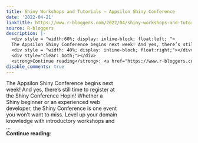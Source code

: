 ```yaml
---
title: Shiny Workshops and Tutorials – Appsilon Shiny Conference
date: '2022-04-21'
linkTitle: https://www.r-bloggers.com/2022/04/shiny-workshops-and-tutorials-appsilon-shiny-conference/
source: R-bloggers
description: |-
  <div style = "width:60%; display: inline-block; float:left; ">
  The Appsilon Shiny Conference begins next week! And yes, there’s still time to register at the Shiny Conference Hopin! Whether a Shiny beginner or an experienced web developer, the Shiny Conference is one event you won’t want to miss. Level up your domain knowledge with introductory workshops and ...</div>
  <div style = "width: 40%; display: inline-block; float:right;"></div>
  <div style="clear: both;"></div>
  <strong>Continue reading</strong>: <a href="https://www.r-bloggers.com/2022/04/shiny-workshops-and-tutorials-appsilon-shiny-confe ...
disable_comments: true
---
```

<div style = "width:60%; display: inline-block; float:left; ">
The Appsilon Shiny Conference begins next week! And yes, there’s still time to register at the Shiny Conference Hopin! Whether a Shiny beginner or an experienced web developer, the Shiny Conference is one event you won’t want to miss. Level up your domain knowledge with introductory workshops and ...</div>
<div style = "width: 40%; display: inline-block; float:right;"></div>
<div style="clear: both;"></div>
<strong>Continue reading</strong>: <a href="https://www.r-bloggers.com/2022/04/shiny-workshops-and-tutorials-appsilon-shiny-confe ...